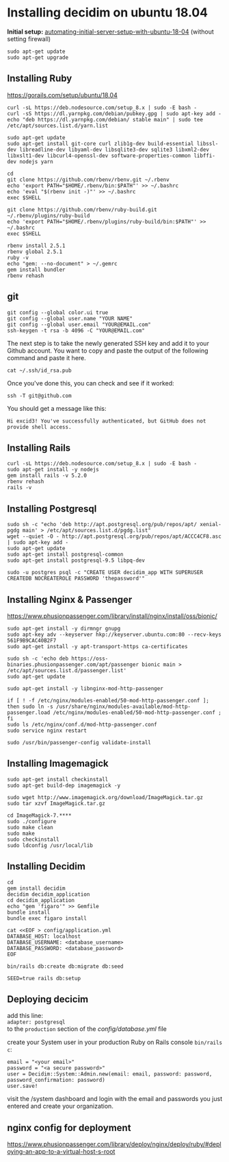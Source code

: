 # Installing decidim on ubuntu 18.04

**Initial setup:** [automating-initial-server-setup-with-ubuntu-18-04](https://www.digitalocean.com/community/tutorials/automating-initial-server-setup-with-ubuntu-18-04) (without setting firewall)

```
sudo apt-get update  
sudo apt-get upgrade
```

## Installing Ruby
https://gorails.com/setup/ubuntu/18.04  

```
curl -sL https://deb.nodesource.com/setup_8.x | sudo -E bash -
curl -sS https://dl.yarnpkg.com/debian/pubkey.gpg | sudo apt-key add -
echo "deb https://dl.yarnpkg.com/debian/ stable main" | sudo tee /etc/apt/sources.list.d/yarn.list

sudo apt-get update
sudo apt-get install git-core curl zlib1g-dev build-essential libssl-dev libreadline-dev libyaml-dev libsqlite3-dev sqlite3 libxml2-dev libxslt1-dev libcurl4-openssl-dev software-properties-common libffi-dev nodejs yarn

cd
git clone https://github.com/rbenv/rbenv.git ~/.rbenv
echo 'export PATH="$HOME/.rbenv/bin:$PATH"' >> ~/.bashrc
echo 'eval "$(rbenv init -)"' >> ~/.bashrc
exec $SHELL

git clone https://github.com/rbenv/ruby-build.git ~/.rbenv/plugins/ruby-build
echo 'export PATH="$HOME/.rbenv/plugins/ruby-build/bin:$PATH"' >> ~/.bashrc
exec $SHELL

rbenv install 2.5.1
rbenv global 2.5.1
ruby -v
echo "gem: --no-document" > ~/.gemrc
gem install bundler
rbenv rehash
```

## git

```
git config --global color.ui true
git config --global user.name "YOUR NAME"
git config --global user.email "YOUR@EMAIL.com"
ssh-keygen -t rsa -b 4096 -C "YOUR@EMAIL.com"
```

The next step is to take the newly generated SSH key and add it to your Github account. You want to copy and paste the output of the following command and paste it here.  

`cat ~/.ssh/id_rsa.pub`  

Once you've done this, you can check and see if it worked:  

`ssh -T git@github.com` 

You should get a message like this:

`Hi excid3! You've successfully authenticated, but GitHub does not provide shell access.`  

## Installing Rails
```
curl -sL https://deb.nodesource.com/setup_8.x | sudo -E bash -
sudo apt-get install -y nodejs
gem install rails -v 5.2.0
rbenv rehash
rails -v
```

## Installing Postgresql

```
sudo sh -c "echo 'deb http://apt.postgresql.org/pub/repos/apt/ xenial-pgdg main' > /etc/apt/sources.list.d/pgdg.list"
wget --quiet -O - http://apt.postgresql.org/pub/repos/apt/ACCC4CF8.asc | sudo apt-key add -
sudo apt-get update
sudo apt-get install postgresql-common
sudo apt-get install postgresql-9.5 libpq-dev

sudo -u postgres psql -c "CREATE USER decidim_app WITH SUPERUSER CREATEDB NOCREATEROLE PASSWORD 'thepassword'"
```

## Installing Nginx & Passenger
https://www.phusionpassenger.com/library/install/nginx/install/oss/bionic/

```
sudo apt-get install -y dirmngr gnupg
sudo apt-key adv --keyserver hkp://keyserver.ubuntu.com:80 --recv-keys 561F9B9CAC40B2F7
sudo apt-get install -y apt-transport-https ca-certificates

sudo sh -c 'echo deb https://oss-binaries.phusionpassenger.com/apt/passenger bionic main > /etc/apt/sources.list.d/passenger.list'
sudo apt-get update

sudo apt-get install -y libnginx-mod-http-passenger

if [ ! -f /etc/nginx/modules-enabled/50-mod-http-passenger.conf ]; then sudo ln -s /usr/share/nginx/modules-available/mod-http-passenger.load /etc/nginx/modules-enabled/50-mod-http-passenger.conf ; fi
sudo ls /etc/nginx/conf.d/mod-http-passenger.conf
sudo service nginx restart

sudo /usr/bin/passenger-config validate-install
```

## Installing Imagemagick
```
sudo apt-get install checkinstall
sudo apt-get build-dep imagemagick -y

sudo wget http://www.imagemagick.org/download/ImageMagick.tar.gz
sudo tar xzvf ImageMagick.tar.gz

cd ImageMagick-7.****
sudo ./configure
sudo make clean
sudo make
sudo checkinstall
sudo ldconfig /usr/local/lib
```
## Installing Decidim
```
cd
gem install decidim
decidim decidim_application
cd decidim_application
echo "gem 'figaro'" >> Gemfile
bundle install
bundle exec figaro install

cat <<EOF > config/application.yml
DATABASE_HOST: localhost
DATABASE_USERNAME: <database_username>
DATABASE_PASSWORD: <database_password>
EOF

bin/rails db:create db:migrate db:seed

SEED=true rails db:setup
```
## Deploying decicim  
add this line:  
```adapter: postgresql```  
to the `production` section of the *config/database.yml* file

create your System user in your production Ruby on Rails console `bin/rails c`:  

```
email = "<your email>"
password = "<a secure password>"
user = Decidim::System::Admin.new(email: email, password: password, password_confirmation: password)
user.save!
```

visit the /system dashboard and login with the email and passwords you just entered and create your organization.

## nginx config for deployment
https://www.phusionpassenger.com/library/deploy/nginx/deploy/ruby/#deploying-an-app-to-a-virtual-host-s-root  
